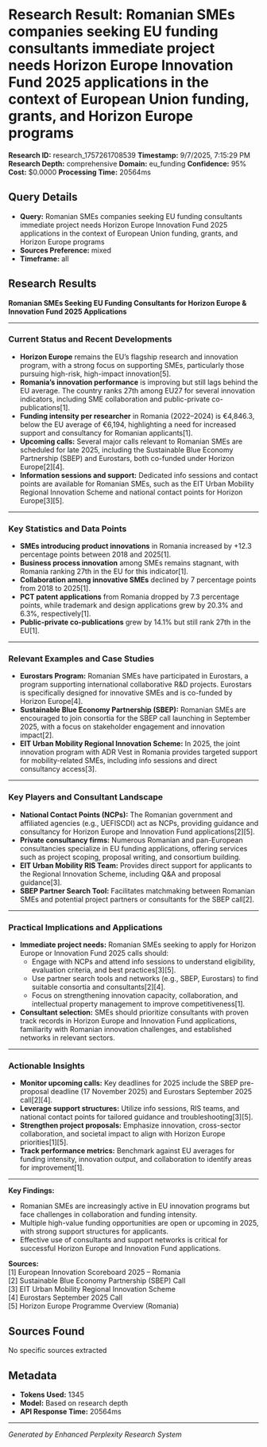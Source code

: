 # Research Result: Romanian SMEs companies seeking EU funding consultants immediate project needs Horizon Europe Innovation Fund 2025 applications in the context of European Union funding, grants, and Horizon Europe programs

**Research ID:** research_1757261708539
**Timestamp:** 9/7/2025, 7:15:29 PM
**Research Depth:** comprehensive
**Domain:** eu_funding
**Confidence:** 95%
**Cost:** $0.0000
**Processing Time:** 20564ms

## Query Details
- **Query:** Romanian SMEs companies seeking EU funding consultants immediate project needs Horizon Europe Innovation Fund 2025 applications in the context of European Union funding, grants, and Horizon Europe programs
- **Sources Preference:** mixed
- **Timeframe:** all

## Research Results

**Romanian SMEs Seeking EU Funding Consultants for Horizon Europe & Innovation Fund 2025 Applications**

---

### Current Status and Recent Developments

- **Horizon Europe** remains the EU’s flagship research and innovation program, with a strong focus on supporting SMEs, particularly those pursuing high-risk, high-impact innovation[5].
- **Romania’s innovation performance** is improving but still lags behind the EU average. The country ranks 27th among EU27 for several innovation indicators, including SME collaboration and public-private co-publications[1].
- **Funding intensity per researcher** in Romania (2022–2024) is €4,846.3, below the EU average of €6,194, highlighting a need for increased support and consultancy for Romanian applicants[1].
- **Upcoming calls:** Several major calls relevant to Romanian SMEs are scheduled for late 2025, including the Sustainable Blue Economy Partnership (SBEP) and Eurostars, both co-funded under Horizon Europe[2][4].
- **Information sessions and support:** Dedicated info sessions and contact points are available for Romanian SMEs, such as the EIT Urban Mobility Regional Innovation Scheme and national contact points for Horizon Europe[3][5].

---

### Key Statistics and Data Points

- **SMEs introducing product innovations** in Romania increased by +12.3 percentage points between 2018 and 2025[1].
- **Business process innovation** among SMEs remains stagnant, with Romania ranking 27th in the EU for this indicator[1].
- **Collaboration among innovative SMEs** declined by 7 percentage points from 2018 to 2025[1].
- **PCT patent applications** from Romania dropped by 7.3 percentage points, while trademark and design applications grew by 20.3% and 6.3%, respectively[1].
- **Public-private co-publications** grew by 14.1% but still rank 27th in the EU[1].

---

### Relevant Examples and Case Studies

- **Eurostars Program:** Romanian SMEs have participated in Eurostars, a program supporting international collaborative R&D projects. Eurostars is specifically designed for innovative SMEs and is co-funded by Horizon Europe[4].
- **Sustainable Blue Economy Partnership (SBEP):** Romanian SMEs are encouraged to join consortia for the SBEP call launching in September 2025, with a focus on stakeholder engagement and innovation impact[2].
- **EIT Urban Mobility Regional Innovation Scheme:** In 2025, the joint innovation program with ADR Vest in Romania provides targeted support for mobility-related SMEs, including info sessions and direct consultancy access[3].

---

### Key Players and Consultant Landscape

- **National Contact Points (NCPs):** The Romanian government and affiliated agencies (e.g., UEFISCDI) act as NCPs, providing guidance and consultancy for Horizon Europe and Innovation Fund applications[2][5].
- **Private consultancy firms:** Numerous Romanian and pan-European consultancies specialize in EU funding applications, offering services such as project scoping, proposal writing, and consortium building.
- **EIT Urban Mobility RIS Team:** Provides direct support for applicants to the Regional Innovation Scheme, including Q&A and proposal guidance[3].
- **SBEP Partner Search Tool:** Facilitates matchmaking between Romanian SMEs and potential project partners or consultants for the SBEP call[2].

---

### Practical Implications and Applications

- **Immediate project needs:** Romanian SMEs seeking to apply for Horizon Europe or Innovation Fund 2025 calls should:
  - Engage with NCPs and attend info sessions to understand eligibility, evaluation criteria, and best practices[3][5].
  - Use partner search tools and networks (e.g., SBEP, Eurostars) to find suitable consortia and consultants[2][4].
  - Focus on strengthening innovation capacity, collaboration, and intellectual property management to improve competitiveness[1].
- **Consultant selection:** SMEs should prioritize consultants with proven track records in Horizon Europe and Innovation Fund applications, familiarity with Romanian innovation challenges, and established networks in relevant sectors.

---

### Actionable Insights

- **Monitor upcoming calls:** Key deadlines for 2025 include the SBEP pre-proposal deadline (17 November 2025) and Eurostars September 2025 call[2][4].
- **Leverage support structures:** Utilize info sessions, RIS teams, and national contact points for tailored guidance and troubleshooting[3][5].
- **Strengthen project proposals:** Emphasize innovation, cross-sector collaboration, and societal impact to align with Horizon Europe priorities[1][5].
- **Track performance metrics:** Benchmark against EU averages for funding intensity, innovation output, and collaboration to identify areas for improvement[1].

---

**Key Findings:**
- Romanian SMEs are increasingly active in EU innovation programs but face challenges in collaboration and funding intensity.
- Multiple high-value funding opportunities are open or upcoming in 2025, with strong support structures for applicants.
- Effective use of consultants and support networks is critical for successful Horizon Europe and Innovation Fund applications.

**Sources:**  
[1] European Innovation Scoreboard 2025 – Romania  
[2] Sustainable Blue Economy Partnership (SBEP) Call  
[3] EIT Urban Mobility Regional Innovation Scheme  
[4] Eurostars September 2025 Call  
[5] Horizon Europe Programme Overview (Romania)

## Sources Found
No specific sources extracted

## Metadata
- **Tokens Used:** 1345
- **Model:** Based on research depth
- **API Response Time:** 20564ms

---
*Generated by Enhanced Perplexity Research System*
